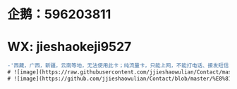 # <h1>企鹅：596203811                                                                                   
# <h1>WX: jieshaokeji9527
  ```diff
  -'西藏，广西，新疆，云南等地，无法使用此卡；纯流量卡，只能上网，不能打电话、接发短信'.
# ![image](https://raw.githubusercontent.com/jjieshaowulian/Contact/master/%E7%94%B5%E4%BF%A1%E9%9B%B7%E7%A5%9E%E5%8D%A1.jpg)
# ![image](https://github.com/jjieshaowulian/Contact/blob/master/%E8%81%94%E9%80%9A%E8%B6%85%E7%A5%9E%E5%8D%A1.png)



  

